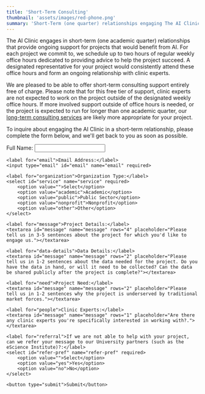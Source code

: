 ```yaml
---
title: 'Short-Term Consulting'
thumbnail: 'assets/images/red-phone.png'
summary: 'Short-Term (one quarter) relationships engaging The AI Clinic for ongoing support.'
---
```


The AI Clinic engages in short-term (one academic quarter) relationships that provide ongoing support for projects that would benefit from AI. For each project we commit to, we schedule up to two hours of regular weekly office hours dedicated to providing advice to help the project succeed. A designated representative for your project would consistently attend these office hours and form an ongoing relationship with clinic experts.

We are pleased to be able to offer short-term consulting support entirely free of charge. Please note that for this free tier of support, clinic experts are not expected to work on the project outside of the designated weekly office hours. If more involved support outside of office hours is needed, or the project is expected to run for longer than one academic quarter, our [long-term consulting services]('/03-service-long-term.md) are likely more appropriate for your project.

To inquire about engaging the AI Clinic in a short-term relationship, please complete the form below, and we'll get back to you as soon as possible.

<div class="form-body">
<form
  action="https://formspree.io/f/mqaeryde"
  method="POST"
>
    <label for="name">Full Name:</label>
    <input type="text" id="name" name="name" required>
    
    <label for="email">Email Address:</label>
    <input type="email" id="email" name="email" required>
    
    <label for="organization">Organization Type:</label>
    <select id="service" name="service" required>
        <option value="">Select</option>
        <option value="academic">Academic</option>
        <option value="public">Public Sector</option>
        <option value="nonprofit">Nonprofit</option>
        <option value="other">Other</option>
    </select>
    
    <label for="message">Project Details:</label>
    <textarea id="message" name="message" rows="4" placeholder="Please tell us in 3-5 sentences about the project for which you'd like to engage us."></textarea>

    <label for="data-details">Data Details:</label>
    <textarea id="message" name="message" rows="2" placeholder="Please tell us in 1-2 sentences about the data needed for the project. Do you have the data in hand, or will it need to be collected? Can the data be shared publicly after the project is complete?"></textarea>

    <label for="need">Project Need:</label>
    <textarea id="message" name="message" rows="2" placeholder="Please tell us in 1-2 sentences why the project is underserved by traditional market forces."></textarea>

    <label for="people">Clinic Experts:</label>
    <textarea id="message" name="message" rows="1" placeholder="Are there any clinic experts you're specifically interested in working with?."></textarea>

    <label for="referral">If we are not able to help with your project, can we refer your message to our University partners (such as the eScience Institute)?:</label>
    <select id="refer-pref" name="refer-pref" required>
        <option value="">Select</option>
        <option value="yes">Yes</option>
        <option value="no">No</option>
    </select>

    <button type="submit">Submit</button>
</form>

<p id="confirmation" style="display:none; color: green; font-weight: bold;">Thank you for reaching out. We will contact you soon.</p>

<script>
    document.getElementById("consultingForm").addEventListener("submit", function(event) {
        event.preventDefault();
        this.style.display = "none";
        document.getElementById("confirmation").style.display = "block";
    });
</script>
</div>